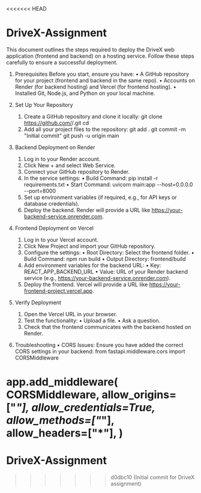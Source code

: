 <<<<<<< HEAD
# DriveX-Assignment
This document outlines the steps required to deploy the DriveX web application (frontend and backend) on a hosting service. Follow these steps carefully to ensure a successful deployment.

 1. Prerequisites
  Before you start, ensure you have:
	•	A GitHub repository for your project (frontend and backend in the same repo).
	•	Accounts on Render (for backend hosting) and Vercel (for frontend hosting).
	•	Installed Git, Node.js, and Python on your local machine.

 2. Set Up Your Repository
	1.	Create a GitHub repository and clone it locally:
        git clone https://github.com/<your-username>/<repository-name>.git
        cd <repository-name>
 	2.	Add all your project files to the repository:
      git add .
      git commit -m "Initial commit"
      git push -u origin main

 3. Backend Deployment on Render
  	1.	Log in to your Render account.
  	2.	Click New + and select Web Service.
  	3.	Connect your GitHub repository to Render.
  	4.	In the service settings:
  	•	Build Command:
      pip install -r requirements.txt
    •	Start Command:
      uvicorn main:app --host=0.0.0.0 --port=8000
   	5.	Set up environment variables (if required, e.g., for API keys or database credentials).
	  6.	Deploy the backend. Render will provide a URL like https://your-backend-service.onrender.com.

 4. Frontend Deployment on Vercel
	1.	Log in to your Vercel account.
	2.	Click New Project and import your GitHub repository.
	3.	Configure the settings:
	•	Root Directory: Select the frontend folder.
	•	Build Command:
    npm run build
  •	Output Directory:
    frontend/build
 	4.	Add environment variables for the backend URL:
	•	Key: REACT_APP_BACKEND_URL
	•	Value: URL of your Render backend service (e.g., https://your-backend-service.onrender.com).
	5.	Deploy the frontend. Vercel will provide a URL like https://your-frontend-project.vercel.app.

5. Verify Deployment
	1.	Open the Vercel URL in your browser.
	2.	Test the functionality:
	•	Upload a file.
	•	Ask a question.
	3.	Check that the frontend communicates with the backend hosted on Render.

6. Troubleshooting
	•	CORS Issues:
Ensure you have added the correct CORS settings in your backend:
    from fastapi.middleware.cors import CORSMiddleware

app.add_middleware(
    CORSMiddleware,
    allow_origins=["*"],
    allow_credentials=True,
    allow_methods=["*"],
    allow_headers=["*"],
)
=======
# DriveX-Assignment
>>>>>>> d0dbc10 (Initial commit for DriveX assignment)
